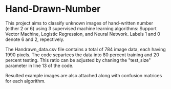 # Hand-Drawn-Number

This project aims to classify unknown images of hand-written number (either 2 or 6) using 3 supervised machine learning algorithms: Support Vector Machine, Logistic Regression, and Neural Network. Labels 1 and 0 denote 6 and 2, repectively. 

The Handrawn_data.csv file contains a total of 784 image data, each having 1990 pixels. The code separtees the data into 80 percent training and 20 percent testing. This ratio can be adjusted by chaning the "test_size" parameter in line 13 of the code.

Resulted example images are also attached along with confusion matrices for each algorithm. 
